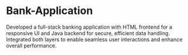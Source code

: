 # Bank-Application
Developed a full-stack banking application with HTML frontend for a responsive UI and Java backend for secure, efficient data handling. Integrated both layers to enable seamless user interactions and enhance overall performance.
